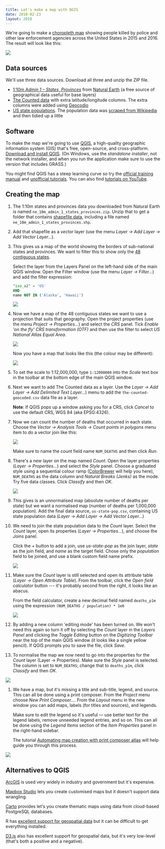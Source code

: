```yaml
---
title: Let's make a map with QGIS
date: 2018-02-23
layout: 2018
---
```


We're going to make a [choropleth map] showing people killed by police and other law enforcement agencies across the United States in 2015 and 2016. The result will look like this:

![](/img/per-1m.png)

Data sources
------------

We'll use three data sources. Download all three and unzip the ZIP file.

- [1:10m _Admin 1 – States, Provinces_][sp] from [Natural Earth] (a free source of geographical data useful for base layers)
- [The Counted data][tc] with extra latitude/longitude columns. The extra columns were added using [Geocodio]
- [US state populations][pp]. The population data was [scraped from Wikipedia] and then tidied up a little

Software
--------

To make the map we're going to use [QGIS], a high-quality geographic information system (GIS) that's free, open-source, and cross-platform. [Download and install QGIS]. (On Windows, use the _standalone installer_, not the network installer, and when you run the application make sure to use the version that includes GRASS.)

You might find QGIS has a steep learning curve so try the [official training manual] and [unofficial tutorials]. You can also find [tutorials on YouTube].

Creating the map
----------------

1. The 1:10m states and provinces data you downloaded from Natural Earth is named `ne_10m_admin_1_states_provinces.zip`. Unzip that to get a folder that contains [shapefile data], including a file named `ne_10m_admin_1_states_provinces.shp`.

1. Add that shapefile as a _vector_ layer (use the menu _Layer → Add Layer → Add Vector Layer..._).

1. This gives us a map of the world showing the borders of sub-national states and provinces. We want to filter this to show only the [48 contiguous states].

   Select the layer from the Layers Panel on the left-hand side of the main QGIS window. Open the Filter window (use the menu _Layer → Filter..._) and add the filter expression:

   ```sql
   "iso_a2" = 'US'
   AND
   name NOT IN ('Alaska', 'Hawaii')
   ```

   ![](/img/48-filter.png)

1. Now we have a map of the 48 contiguous states we want to use a projection that suits that geography. Open the project properties (use the menu _Project → Properties..._) and select the _CRS_ panel. Tick _Enable 'on the fly' CRS transformation (OTF)_ and then use the filter to select _US National Atlas Equal Area_.

   ![](/img/crs-filter.png)

   Now you have a map that looks like this (the colour may be different):

   ![](/img/projected-plain-map.png)

1. To set the scale to 1:12,000,000, type `1:12000000` into the _Scale_ text box in the toolbar at the bottom edge of the main QGIS window.

1. Next we want to add The Counted data as a layer. Use the _Layer → Add Layer → Add Delimited Text Layer..._) menu to add the `the-counted-geocoded.csv` data file as a layer.

   **Note**: If QGIS pops up a window asking you for a CRS, click _Cancel_ to use the default CRS, WGS 84 (aka EPSG:4326).

1. Now we can count the number of deaths that occurred in each state. Choose the _Vector → Analysis Tools → Count points in polygons_ menu item to do a vector join like this:

   ![](/img/count-points.png)

   Make sure to name the count field name `NUM_DEATHS` and then click _Run_.

1. There's a new layer on the map named _Count_. Open the layer properties (_Layer → Properties..._) and select the _Style_ panel. Choose a graduated style using a sequential colour ramp ([ColorBrewer] will help you here), `NUM_DEATHS` as the data column and _Natural Breaks (Jenks)_ as the mode. Try five data classes. Click _Classify_ and then _OK_.

   ![](/img/layer-style.png)

1. This gives is an unnormalised map (absolute number of deaths per state) but we want a normalised map (number of deaths per 1,000,000 population). Add the final data source, `us-state-pop.csv`, containing US state population data (_Layer → Add Layer → Add Vector Layer..._)

1. We need to join the state population data to the _Count_ layer. Select the _Count_ layer, open its properties (_Layer → Properties..._), and choose the _Joins_ panel.

   Click the _+_ button to add a join, use _us-state-pop_ as the join layer, _state_ as the join field, and _name_ as the target field. Chose only the _population_ field to be joined, and use a blank custom field name prefix.

   ![](/img/layer-join.png)

1. Make sure the _Count_ layer is still selected and open its attribute table (_Layer → Open Attribute Table_). From the toolbar, click the _Open field calculator_ button --- it's probably second from the right, it looks like an abacus.

   From the field calculator, create a new decimal field named `deaths_p1m` using the expression `(NUM_DEATHS / population) * 1e6`

   ![](/img/field-calc.png)

1. By adding a new column 'editing mode' has been turned on. We won't need this again so turn it off by selecting the _Count_ layer in the _Layers Panel_ and clicking the _Toggle Editing_ button on the _Digitizing Toolbar_ near the top of the main QGIS window (it looks like a single yellow pencil). If QGIS prompts you to save the file, click _Save_.

1. To normalise the map we now need to go into the properties for the _Count_ layer (Layer → Properties). Make sure the _Style_ panel is selected. The column is set to `NUM_DEATHS`; change that to `deaths_p1m`, click _Classify_ and then _OK_.

  ![](/img/normalised-map.png)

1. We have a map, but it's missing a title and sub-title, legend, and source. This can all be done using a print composer. From the _Project_ menu choose _New Print Composer..._. From the _Layout_ menu in the new window you can add maps, labels (for titles and sources), and legends.

   Make sure to edit the legend so it's useful — use better text for the legend labels, remove unneeded legend entries, and so on. This can all be done using the _Legend Items_ section of the _Item Properties_ panel in the right-hand sidebar.

   The tutorial [Automating map creation with print composer atlas] will help guide you through this process.

  ![](/img/print-composer.png)

Alternatives to QGIS
--------------------

[ArcGIS] is used very widely in industry and government but it's expensive.

[Mapbox Studio] lets you create customised maps but it doesn't support data wrangling.

[Carto] provides let's you create thematic maps using data from cloud-based PostgreSQL databases.

R has [excellent support for geospatial data] but it can be difficult to get everything installed.

[D3.js] also has excellent support for geospatial data, but it's very low-level (that's both a positive and a negative).

  [sp]: http://www.naturalearthdata.com/downloads/10m-cultural-vectors/
  [tc]: http://dataviz.flother.is/2018/data/the-counted-geocoded.csv
  [pp]: http://dataviz.flother.is/2018/data/us-state-pop.csv

  [choropleth map]: https://en.wikipedia.org/wiki/Choropleth_map
  [Natural Earth]: http://www.naturalearthdata.com/
  [Geocodio]: https://geocod.io/
  [scraped from Wikipedia]: https://en.wikipedia.org/w/index.php?title=List_of_U.S._states_and_territories_by_population&oldid=825371767
  [QGIS]: https://www.qgis.org/
  [Download and install QGIS]: https://www.qgis.org/en/site/forusers/download.html
  [official training manual]: https://docs.qgis.org/2.18/en/docs/training_manual/index.html
  [unofficial tutorials]: http://www.qgistutorials.com/
  [tutorials on YouTube]: https://www.youtube.com/results?search_query=qgis+tutorials
  [shapefile data]: https://en.wikipedia.org/wiki/Shapefile
  [48 contiguous states]: https://en.wikipedia.org/wiki/Contiguous_United_States
  [ColorBrewer]: http://colorbrewer2.org/
  [Automating map creation with print composer atlas]: http://www.qgistutorials.com/en/docs/automating_map_creation.html
  [ArcGIS]: https://www.esri.com/arcgis/about-arcgis
  [Mapbox Studio]: https://www.mapbox.com/mapbox-studio/
  [Carto]: https://carto.com/
  [excellent support for geospatial data]: https://github.com/Robinlovelace/Creating-maps-in-R
  [D3.js]: https://medium.com/@mbostock/command-line-cartography-part-1-897aa8f8ca2c
